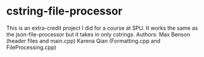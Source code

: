 # cstring-file-processor
This is an extra-credit project I did for a course at SPU. It works the same as the json-file-processor but it takes in only cstrings.
Authors: Max Benson (header files and main.cpp) Karena Qian (Formatting.cpp and FileProcessing.cpp)
